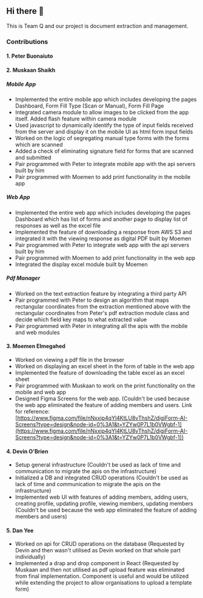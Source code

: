 ## Hi there 👋

This is Team Q and our project is document extraction and management.

<!--

**Here are some ideas to get you started:**

🙋‍♀️ A short introduction - what is your organization all about?
🌈 Contribution guidelines - how can the community get involved?
👩‍💻 Useful resources - where can the community find your docs? Is there anything else the community should know?
🍿 Fun facts - what does your team eat for breakfast?
🧙 Remember, you can do mighty things with the power of [Markdown](https://docs.github.com/github/writing-on-github/getting-started-with-writing-and-formatting-on-github/basic-writing-and-formatting-syntax)
-->


### Contributions
#### 1. Peter Buonaiuto

#### 2. Muskaan Shaikh
##### Mobile App
  - Implemented the entire mobile app which includes developing the pages Dashboard, Form Fill Type (Scan or Manual), Form Fill Page
  - Integrated camera module to allow images to be clicked from the app itself. Added flash feature within camera module
  - Used javascript to dynamically identify the type of input fields received from the server and display it on the mobile UI as html form input fields
  - Worked on the logic of segregating manual type forms with the forms which are scanned
  - Added a check of eliminating signature field for forms that are scanned and submitted
  - Pair programmed with Peter to integrate mobile app with the api servers built by him
  - Pair programmed with Moemen to add print functionality in the mobile app
  
##### Web App
  - Implemented the entire web app which includes developing the pages Dashboard which has list of forms and another page to display list of responses as well as the excel file
  - Implemented the feature of downloading a response from AWS S3 and integrated it with the viewing response as digital PDF built by Moemen
  - Pair programmed with Peter to integrate web app with the api servers built by him
  - Pair programmed with Moemen to add print functionality in the web app
  - Integrated the display excel module built by Moemen

##### Pdf Manager
  - Worked on the text extraction feature by integrating a third party API
  - Pair programmed with Peter to design an algorithm that maps rectangular coordinates from the extraction mentioned above with the rectangular coordinates from Peter's pdf extraction module class and decide which field key maps to what extracted value
  - Pair programmed with Peter in integrating all the apis with the mobile and web modules
 
#### 3. Moemen Elmegahed
  - Worked on viewing a pdf file in the browser
  - Worked on displaying an excel sheet in the form of table in the web app
  - Implemented the feature of downloading the table excel as an excel sheet
  - Pair programmed with Muskaan to work on the print functionality on the mobile and web app
  - Designed Figma Screens for the web app. (Couldn't be used because the web app eliminated the feature of adding members and users. Link for reference: [https://www.figma.com/file/nNxxip4qYl4KtLU8vThshZ/digiForm-AI-Screens?type=design&node-id=0%3A1&t=YZYw0P7L1b0VWgbf-1](https://www.figma.com/file/nNxxip4qYl4KtLU8vThshZ/digiForm-AI-Screens?type=design&node-id=0%3A1&t=YZYw0P7L1b0VWgbf-1))
  
#### 4. Devin O'Brien
 - Setup general infrastructure (Couldn't be used as lack of time and communication to migrate the apis on the infrastructure)
 - Initialized a DB and integrated CRUD operations (Couldn't be used as lack of time and communication to migrate the apis on the infrastructure)
 - Implemented web UI with features of adding members, adding users, creating profile, updating profile, viewing members, updating members (Couldn't be used because the web app eliminated the feature of adding members and users) 
 
#### 5. Dan Yee
 - Worked on api for CRUD operations on the database (Requested by Devin and then wasn't utilised as Devin worked on that whole part individually)
 - Implemented a drap and drop component in React (Requested by Muskaan and then not utilised as pdf upload feature was eliminated from final implementation. Component is useful and would be utilized while extending the project to allow organisations to upload a template form)
 
